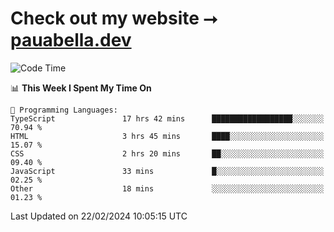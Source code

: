 # Check out my website ⭢ [pauabella.dev](https://pauabella.dev)

<!--START_SECTION:waka-->
![Code Time](http://img.shields.io/badge/Code%20Time-3%2C019%20hrs%2053%20mins-blue)

📊 **This Week I Spent My Time On** 

```text
💬 Programming Languages: 
TypeScript               17 hrs 42 mins      ██████████████████░░░░░░░   70.94 % 
HTML                     3 hrs 45 mins       ████░░░░░░░░░░░░░░░░░░░░░   15.07 % 
CSS                      2 hrs 20 mins       ██░░░░░░░░░░░░░░░░░░░░░░░   09.40 % 
JavaScript               33 mins             █░░░░░░░░░░░░░░░░░░░░░░░░   02.25 % 
Other                    18 mins             ░░░░░░░░░░░░░░░░░░░░░░░░░   01.23 % 
```


 Last Updated on 22/02/2024 10:05:15 UTC
<!--END_SECTION:waka-->
